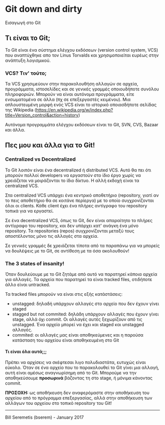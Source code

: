 # Git down and dirty

Εισαγωγή στο Git

## Τι είναι το Git;
Το Git είναι ένα σύστημα ελέγχου εκδόσεων (version control system, VCS) που
αναπτύχθηκε απο τον Linus Torvalds και χρησιμοποιείται ευρέως στην ανάπτυξη
λογισμικού.

### VCS? Τιν' τούτο;
Τα VCS χρησιμεύουν στην παρακολουθήση αλλαγών σε αρχεία, προγράμματα, ιστοσελίδες
και σε γενικές γραμμές οποιουδήποτε συνόλου πληροφοριών. Μπορούν να είναι αυτόνομα
προγράμματα, είτε ενσωματομένα σε άλλα (πχ σε επεξεργαστές κειμένου).
Μια απλουστευμένη μορφή ενός VCS είναι το ιστορικό οποιασδήποτε σελίδας της
Wikipedia (https://en.wikipedia.org/w/index.php?title=Version_control&action=history)

Αυτόνομα προγραμμάτα ελέγχου εκδόσεων είναι το Git, SVN, CVS, Bazaar και άλλα.

## Πες μου και άλλα για το Git!
### Centralized vs Decentralized
Το Git λοιπόν είναι ένα decentralized ή distributed VCS. Αυτό θα πει ότι μπορούν
πολλοί developers να εργαστούν στο ίδιο έργο χωρίς να χρειάζεται να μοιράζονται
το ίδιο δίκτυο. Η αλλή εκδοχή είναι τα centralized VCS.

Στα centralized VCS υπάρχει ένα κεντρικό αποθετήριο (repository, γιατί αν το πεις
αποθετήριο θα σε κοιτάνε περίεργα) με το οποίο συγχρονίζονται όλοι οι clients.
Κάθε client έχει ένα πλήρες αντίγραφο του repository τοπικά για να εργαστεί.

Σε ένα decentralized VCS, όπως το Git, δεν είναι απαραίτητο το πλήρες αντίγραφο
του repository, και δεν υπάρχει κατ' ανάγκη ένα μόνο repository. Τα repositories
(repos) συγχρονίζονται μεταξύ τους αποστέλοντας μόνο τις αλλαγές στα αρχεία.

Σε γενικές γραμμές δε χρειάζεται τίποτα από τα παραπάνω για να μπορείς να δουλέψεις
με το Git, σε αντίθεση με τα όσα ακολουθούν!

### The 3 states of insanity!
Όταν δουλεύουμε με το Git ζητάμε από αυτό να παρατηρεί κάποια αρχεία για αλλαγές.
Τα αρχεία που παρατηρεί τα είναι tracked files, οτιδήποτε άλλο είναι untracked.

Τα tracked files μπορούν να είναι στις εξής κατάστάσεις:
* unstagged: δηλαδή υπάρχουν αλλαγές στο αρχείο που δεν έχουν γίνει staged
* stagged but not commited: δηλάδη υπάρχουν αλλαγές που έχουν γίνει stage, αλλά
  όχι commit. Οι αλλαγές αυτές ξεχωρίζουν από τις unstagged. Ένα αρχείο μπορεί να
  έχει και staged και unstagged αλλαγές.
* commited: οι αλλαγές μας είναι αποθηκεύμενες και η παρούσα κατάσταση του αρχείου
  είναι αποθηκευμένη στο Git

#### Τι είναι όλα αυτά;;;
Πρέπει να αρχίσεις να σκέφτεσαι λιγο πολυδιαστάτα, ευτυχώς είναι εύκολο.
Όταν σε ένα αρχείο που το παρακολουθεί το Git γίνει μια αλλαγή, αυτή είναι αμέσως
αναγνωρίσημη από το Git. Μπορούμε να την αποθηκεύσουμε **προσωρινά** βάζοντας τη
στο stage, ή μόνιμα κάνοντας commit.

**ΠΡΟΣΟΧΗ:** ως αποθήκευση δεν αναφερόμαστε στην αποθήκευση του αρχείου από το
πρόγραμμα επεξεργασίας, αλλά στην αποθήκευση των αλλάγων του αρχείου στο τοπικό
repository του Git!

---
Bill Seremetis (bserem) - January 2017

